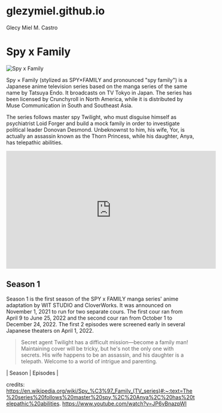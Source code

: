 # glezymiel.github.io
Glecy Miel M. Castro
# Spy x Family
![Spy x Family](https://www.google.com/url?sa=i&url=https%3A%2F%2Fm.economictimes.com%2Fnews%2Finternational%2Fus%2Fspy-x-family-season-2-episode-5-release-date-time-and-all-you-need-to-know%2Farticleshow%2F104787937.cms&psig=AOvVaw2Si7Bomp3VM-tngv8xAQK-&ust=1701911047147000&source=images&cd=vfe&opi=89978449&ved=0CBIQjRxqFwoTCNDk973Q-YIDFQAAAAAdAAAAABAe)

Spy × Family (stylized as SPY×FAMILY and pronounced "spy family") is a Japanese anime television series based on the manga series of the same name by Tatsuya Endo. It broadcasts on TV Tokyo in Japan. The series has been licensed by Crunchyroll in North America, while it is distributed by Muse Communication in South and Southeast Asia.

The series follows master spy Twilight, who must disguise himself as psychiatrist Loid Forger and build a mock family in order to investigate political leader Donovan Desmond. Unbeknownst to him, his wife, Yor, is actually an assassin known as the Thorn Princess, while his daughter, Anya, has telepathic abilities.

<iframe width="560" height="315" src="https://www.youtube.com/embed/JP6vBnazpWI?si=XuDstF4D9s44IQKX" title="YouTube video player" frameborder="0" allow="accelerometer; autoplay; clipboard-write; encrypted-media; gyroscope; picture-in-picture; web-share" allowfullscreen></iframe>

## Season 1
Season 1 is the first season of the SPY x FAMILY manga series' anime adaptation by WIT STUDIO and CloverWorks. It was announced on November 1, 2021 to run for two separate cours. The first cour ran from April 9 to June 25, 2022 and the second cour ran from October 1 to December 24, 2022.
The first 2 episodes were screened early in several Japanese theaters on April 1, 2022.

>Secret agent Twilight has a difficult mission—become a family man! Maintaining cover will be tricky, but he's not the only one with secrets. His wife happens to be an assassin, and his daughter is a telepath. Welcome to a world of intrigue and parenting.

| Season | Episodes |





credits:
https://en.wikipedia.org/wiki/Spy_%C3%97_Family_(TV_series)#:~:text=The%20series%20follows%20master%20spy,%2C%20Anya%2C%20has%20telepathic%20abilities.
https://www.youtube.com/watch?v=JP6vBnazpWI
